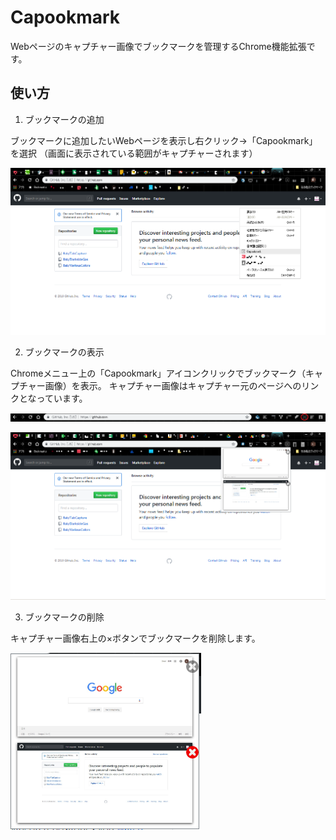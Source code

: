 # Capookmark

Webページのキャプチャー画像でブックマークを管理するChrome機能拡張です。

## 使い方

1. ブックマークの追加

ブックマークに追加したいWebページを表示し右クリック→「Capookmark」を選択
（画面に表示されている範囲がキャプチャーされます）

![選択](sampleimage/get_capture.png)



2. ブックマークの表示

Chromeメニュー上の「Capookmark」アイコンクリックでブックマーク（キャプチャー画像）を表示。
キャプチャー画像はキャプチャー元のページへのリンクとなっています。

![Capookmarkアイコン](sampleimage/icon.png)



![表示](sampleimage/display_Capookmark.png)



3. ブックマークの削除

キャプチャー画像右上の×ボタンでブックマークを削除します。

![削除](sampleimage/delete_Capookmark.png)

